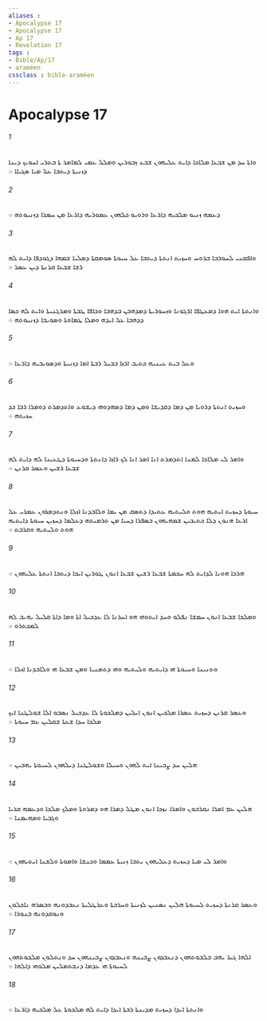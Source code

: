```yaml
---
aliases : 
- Apocalypse 17
- Apocalypse 17
- Ap 17
- Revelation 17
tags : 
- Bible/Ap/17
- araméen
cssclass : bible-araméen
---
```


# Apocalypse 17

###### 1
ܘܐܬܐ ܚܕ ܡܢ ܫܒܥܐ ܡܠܐܟܐ ܕܐܝܬ ܥܠܝܗܘܢ ܫܒܥ ܙܒܘܪܝܢ ܘܡܠܠ ܥܡܝ ܠܡܐܡܪ ܬܐ ܒܬܪܝ ܐܚܘܝܟ ܕܝܢܐ ܕܙܢܝܬܐ ܕܝܬܒܐ ܥܠ ܡܝܐ ܤܓܝܐܐ ܀
###### 2
ܕܥܡܗ ܙܢܝܘ ܡܠܟܝܗ ܕܐܪܥܐ ܘܪܘܝܘ ܟܠܗܘܢ ܥܡܘܪܝܗ ܕܐܪܥܐ ܡܢ ܚܡܪܐ ܕܙܢܝܘܬܗ ܀
###### 3
ܘܐܦܩܢܝ ܠܚܘܪܒܐ ܒܪܘܚ ܘܚܙܝܬ ܐܢܬܬܐ ܕܝܬܒܐ ܥܠ ܚܝܘܬܐ ܤܘܡܩܬܐ ܕܡܠܝܐ ܫܡܗܐ ܕܓܘܕܦܐ ܕܐܝܬ ܠܗ ܪܫܐ ܫܒܥܐ ܩܪܢܬܐ ܕܝܢ ܥܤܪ ܀
###### 4
ܘܐܢܬܬܐ ܐܝܬ ܗܘܐ ܕܡܥܛܦܐ ܐܪܓܘܢܐ ܘܙܚܘܪܝܬܐ ܕܡܕܗܒܢ ܒܕܗܒܐ ܘܟܐܦܐ ܛܒܬܐ ܘܡܪܓܢܝܬܐ ܘܐܝܬ ܠܗ ܟܤܐ ܕܕܗܒܐ ܥܠ ܐܝܕܗ ܘܡܠܐ ܛܡܐܘܬܐ ܘܤܘܝܒܐ ܕܙܢܝܘܬܗ ܀
###### 5
ܘܥܠ ܒܝܬ ܥܝܢܝܗ ܟܬܝܒ ܐܪܙܐ ܒܒܝܠ ܪܒܬܐ ܐܡܐ ܕܙܢܝܬܐ ܘܕܤܘܝܒܝܗ ܕܐܪܥܐ ܀
###### 6
ܘܚܙܝܬ ܐܢܬܬܐ ܕܪܘܝܐ ܡܢ ܕܡܐ ܕܩܕܝܫܐ ܘܡܢ ܕܡܐ ܕܤܗܕܘܗܝ ܕܝܫܘܥ ܘܐܬܕܡܪܬ ܕܘܡܪܐ ܪܒܐ ܟܕ ܚܙܝܬܗ ܀
###### 7
ܘܐܡܪ ܠܝ ܡܠܐܟܐ ܠܡܢܐ ܐܬܕܡܪܬ ܐܢܐ ܐܡܪ ܐܢܐ ܠܟ ܪܐܙܐ ܕܐܢܬܬܐ ܘܕܚܝܘܬܐ ܕܛܥܝܢܐ ܠܗ ܕܐܝܬ ܠܗ ܫܒܥܐ ܪܫܝܢ ܘܥܤܪ ܩܪܢܢ ܀
###### 8
ܚܝܘܬܐ ܕܚܙܝܬ ܐܝܬܝܗ ܗܘܬ ܘܠܝܬܝܗ ܥܬܝܕܐ ܕܬܤܩ ܡܢ ܝܡܐ ܘܠܐܒܕܢܐ ܐܙܠܐ ܘܢܬܕܡܪܘܢ ܥܡܪܝ ܥܠ ܐܪܥܐ ܗܢܘܢ ܕܠܐ ܟܬܝܒܝܢ ܫܡܗܝܗܘܢ ܒܤܦܪܐ ܕܚܝܐ ܡܢ ܬܪܡܝܬܗ ܕܥܠܡܐ ܕܚܙܝܢ ܚܝܘܬܐ ܕܐܝܬܝܗ ܗܘܬ ܘܠܝܬܝܗ ܘܩܪܒܬ ܀
###### 9
ܗܪܟܐ ܗܘܢܐ ܠܕܐܝܬ ܠܗ ܚܟܡܬܐ ܫܒܥܐ ܪܫܝܢ ܫܒܥܐ ܐܢܘܢ ܛܘܪܝܢ ܐܝܟܐ ܕܝܬܒܐ ܐܢܬܬܐ ܥܠܝܗܘܢ ܀
###### 10
ܘܡܠܟܐ ܫܒܥܐ ܐܢܘܢ ܚܡܫܐ ܢܦܠܘ ܘܚܕ ܐܝܬܘܗܝ ܗܘ ܐܚܪܢܐ ܠܐ ܥܕܟܝܠ ܐܬܐ ܘܡܐ ܕܐܬܐ ܩܠܝܠ ܝܗܝܒ ܠܗ ܠܡܟܬܪܘ ܀
###### 11
ܘܬܢܝܢܐ ܘܚܝܘܬܐ ܗܝ ܕܐܝܬܝܗ ܘܠܝܬܝܗ ܘܗܝ ܕܬܡܢܝܐ ܘܡܢ ܫܒܥܐ ܗܝ ܘܠܐܒܕܢܐ ܐܙܠܐ ܀
###### 12
ܘܥܤܪ ܩܪܢܢ ܕܚܙܝܬ ܥܤܪܐ ܡܠܟܝܢ ܐܢܘܢ ܐܝܠܝܢ ܕܡܠܟܘܬܐ ܠܐ ܥܕܟܝܠ ܢܤܒܘ ܐܠܐ ܫܘܠܛܢܐ ܐܝܟ ܡܠܟܐ ܚܕܐ ܫܥܬܐ ܫܩܠܝܢ ܥܡ ܚܝܘܬܐ ܀
###### 13
ܗܠܝܢ ܚܕ ܨܒܝܢܐ ܐܝܬ ܠܗܘܢ ܘܚܝܠܐ ܘܫܘܠܛܢܐ ܕܝܠܗܘܢ ܠܚܝܘܬܐ ܝܗܒܝܢ ܀
###### 14
ܗܠܝܢ ܥܡ ܐܡܪܐ ܢܩܪܒܘܢ ܘܐܡܪܐ ܢܙܟܐ ܐܢܘܢ ܡܛܠ ܕܡܪܐ ܗܘ ܕܡܪܘܬܐ ܘܡܠܟ ܡܠܟܐ ܘܕܥܡܗ ܩܪܝܐ ܘܓܒܝܐ ܘܡܗܝܡܢܐ ܀
###### 15
ܘܐܡܪ ܠܝ ܡܝܐ ܕܚܙܝܬ ܕܥܠܝܗܘܢ ܝܬܒܐ ܙܢܝܬܐ ܥܡܡܐ ܘܟܢܫܐ ܘܐܡܘܬܐ ܘܠܫܢܐ ܐܝܬܝܗܘܢ ܀
###### 16
ܘܥܤܪ ܩܪܢܬܐ ܕܚܙܝܬ ܠܚܝܘܬܐ ܗܠܝܢ ܢܤܢܝܢ ܠܙܢܝܬܐ ܘܚܪܒܬܐ ܘܥܪܛܠܝܬܐ ܢܥܒܕܘܢܗ ܘܒܤܪܗ ܢܐܟܠܘܢ ܘܢܘܩܕܘܢܗ ܒܢܘܪܐ ܀
###### 17
ܐܠܗܐ ܓܝܪ ܝܗܒ ܒܠܒܘܬܗܘܢ ܕܢܥܒܕܘܢ ܨܒܝܢܗ ܘܢܥܒܕܘܢ ܨܒܝܢܗܘܢ ܚܕ ܘܢܬܠܘܢ ܡܠܟܘܬܗܘܢ ܠܚܝܘܬܐ ܗܝ ܥܕܡܐ ܕܢܫܬܡܠܝܢ ܡܠܘܗܝ ܕܐܠܗܐ ܀
###### 18
ܘܐܢܬܬܐ ܐܝܕܐ ܕܚܙܝܬ ܡܕܝܢܬܐ ܪܒܬܐ ܐܝܕܐ ܕܐܝܬ ܠܗ ܡܠܟܘܬܐ ܥܠ ܡܠܟܝܗ ܕܐܪܥܐ ܀
